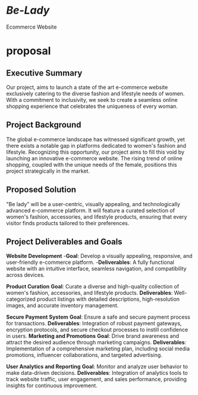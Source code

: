 # **_Be-Lady_**
Ecommerce Website

# proposal 
## Executive Summary
Our project, aims to launch a state of the art e-commerce website exclusively catering to the diverse fashion and lifestyle needs of women. With a commitment to inclusivity, we seek to create a seamless online shopping experience that celebrates the uniqueness of every woman. 
## Project Background
The global e-commerce landscape has witnessed significant growth, yet there exists a notable gap in platforms dedicated to women's fashion and lifestyle. Recognizing this opportunity, our project aims to fill this void by launching an innovative e-commerce website. The rising trend of online shopping, coupled with the unique needs of the female, positions this project strategically in the market.
## Proposed Solution
"Be lady" will be a user-centric, visually appealing, and technologically advanced e-commerce platform. It will feature a curated selection of women's fashion, accessories, and lifestyle products, ensuring that every visitor finds products tailored to their preferences. 
## Project Deliverables and Goals
**Website Development**
-**Goal**: Develop a visually appealing, responsive, and user-friendly e-commerce platform.
-**Deliverables**: A fully functional website with an intuitive interface, seamless navigation, and compatibility across devices.

**Product Curation**
**Goal**: Curate a diverse and high-quality collection of women's fashion, accessories, and lifestyle products.
**Deliverables**: Well-categorized product listings with detailed descriptions, high-resolution images, and accurate inventory management.

**Secure Payment System**
**Goal**: Ensure a safe and secure payment process for transactions.
**Deliverables**: Integration of robust payment gateways, encryption protocols, and secure checkout processes to instill confidence in users.
**Marketing and Promotions**
**Goal**: Drive brand awareness and attract the desired audience through marketing campaigns.
**Deliverables**: Implementation of a comprehensive marketing plan, including social media promotions, influencer collaborations, and targeted advertising.

**User Analytics and Reporting**
**Goal**: Monitor and analyze user behavior to make data-driven decisions.
**Deliverables**: Integration of analytics tools to track website traffic, user engagement, and sales performance, providing insights for continuous improvement.

